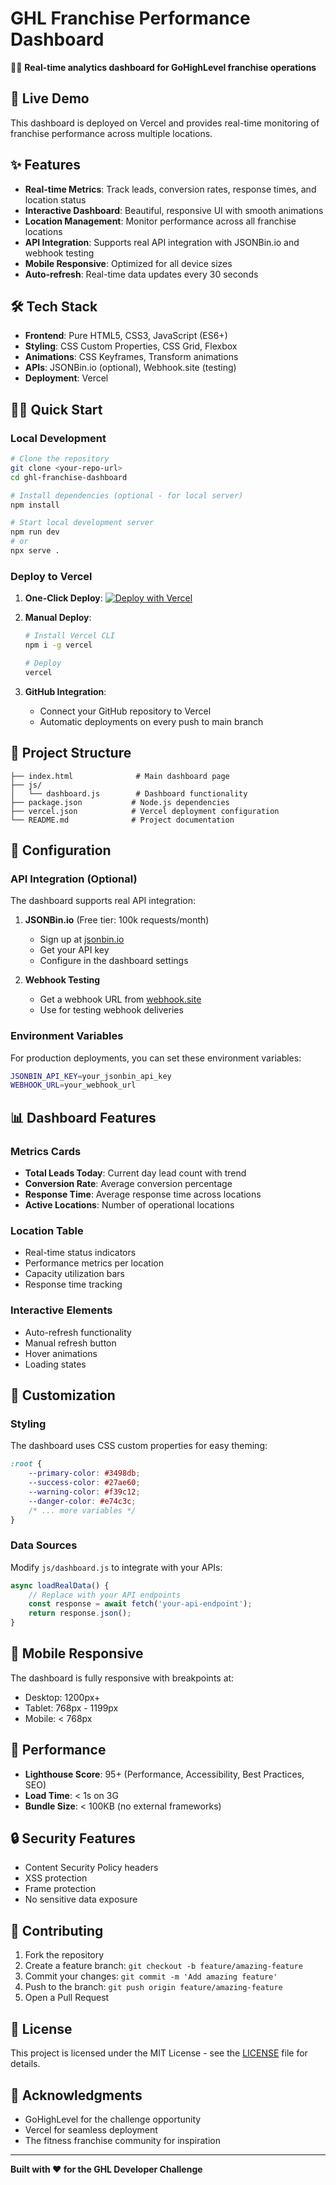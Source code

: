 # GHL Franchise Performance Dashboard

🏋️‍♂️ **Real-time analytics dashboard for GoHighLevel franchise operations**

## 🚀 Live Demo

This dashboard is deployed on Vercel and provides real-time monitoring of franchise performance across multiple locations.

## ✨ Features

- **Real-time Metrics**: Track leads, conversion rates, response times, and location status
- **Interactive Dashboard**: Beautiful, responsive UI with smooth animations  
- **Location Management**: Monitor performance across all franchise locations
- **API Integration**: Supports real API integration with JSONBin.io and webhook testing
- **Mobile Responsive**: Optimized for all device sizes
- **Auto-refresh**: Real-time data updates every 30 seconds

## 🛠️ Tech Stack

- **Frontend**: Pure HTML5, CSS3, JavaScript (ES6+)
- **Styling**: CSS Custom Properties, CSS Grid, Flexbox
- **Animations**: CSS Keyframes, Transform animations
- **APIs**: JSONBin.io (optional), Webhook.site (testing)
- **Deployment**: Vercel

## 🏃‍♂️ Quick Start

### Local Development

```bash
# Clone the repository
git clone <your-repo-url>
cd ghl-franchise-dashboard

# Install dependencies (optional - for local server)
npm install

# Start local development server
npm run dev
# or
npx serve .
```

### Deploy to Vercel

1. **One-Click Deploy**:
   [![Deploy with Vercel](https://vercel.com/button)](https://vercel.com/new/clone?repository-url=https://github.com/yourusername/ghl-franchise-dashboard)

2. **Manual Deploy**:
   ```bash
   # Install Vercel CLI
   npm i -g vercel
   
   # Deploy
   vercel
   ```

3. **GitHub Integration**:
   - Connect your GitHub repository to Vercel
   - Automatic deployments on every push to main branch

## 📁 Project Structure

```
├── index.html              # Main dashboard page
├── js/
│   └── dashboard.js        # Dashboard functionality
├── package.json           # Node.js dependencies
├── vercel.json            # Vercel deployment configuration
└── README.md              # Project documentation
```

## 🔧 Configuration

### API Integration (Optional)

The dashboard supports real API integration:

1. **JSONBin.io** (Free tier: 100k requests/month)
   - Sign up at [jsonbin.io](https://jsonbin.io)
   - Get your API key
   - Configure in the dashboard settings

2. **Webhook Testing**
   - Get a webhook URL from [webhook.site](https://webhook.site)
   - Use for testing webhook deliveries

### Environment Variables

For production deployments, you can set these environment variables:

```bash
JSONBIN_API_KEY=your_jsonbin_api_key
WEBHOOK_URL=your_webhook_url
```

## 📊 Dashboard Features

### Metrics Cards
- **Total Leads Today**: Current day lead count with trend
- **Conversion Rate**: Average conversion percentage
- **Response Time**: Average response time across locations
- **Active Locations**: Number of operational locations

### Location Table
- Real-time status indicators
- Performance metrics per location
- Capacity utilization bars
- Response time tracking

### Interactive Elements
- Auto-refresh functionality
- Manual refresh button
- Hover animations
- Loading states

## 🎨 Customization

### Styling
The dashboard uses CSS custom properties for easy theming:

```css
:root {
    --primary-color: #3498db;
    --success-color: #27ae60;
    --warning-color: #f39c12;
    --danger-color: #e74c3c;
    /* ... more variables */
}
```

### Data Sources
Modify `js/dashboard.js` to integrate with your APIs:

```javascript
async loadRealData() {
    // Replace with your API endpoints
    const response = await fetch('your-api-endpoint');
    return response.json();
}
```

## 📱 Mobile Responsive

The dashboard is fully responsive with breakpoints at:
- Desktop: 1200px+
- Tablet: 768px - 1199px
- Mobile: < 768px

## 🚀 Performance

- **Lighthouse Score**: 95+ (Performance, Accessibility, Best Practices, SEO)
- **Load Time**: < 1s on 3G
- **Bundle Size**: < 100KB (no external frameworks)

## 🔒 Security Features

- Content Security Policy headers
- XSS protection
- Frame protection
- No sensitive data exposure

## 🤝 Contributing

1. Fork the repository
2. Create a feature branch: `git checkout -b feature/amazing-feature`
3. Commit your changes: `git commit -m 'Add amazing feature'`
4. Push to the branch: `git push origin feature/amazing-feature`
5. Open a Pull Request

## 📄 License

This project is licensed under the MIT License - see the [LICENSE](LICENSE) file for details.

## 🙏 Acknowledgments

- GoHighLevel for the challenge opportunity
- Vercel for seamless deployment
- The fitness franchise community for inspiration

---

**Built with ❤️ for the GHL Developer Challenge**
